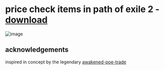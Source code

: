 # price check items in path of exile 2 - [download](https://github.com/nuttymode/chiseled/releases/latest)

![image](https://github.com/user-attachments/assets/53ad8ef6-1f43-451c-b9d0-96b1db387cf9)

## acknowledgements

inspired in concept by the legendary [awakened-poe-trade](https://github.com/SnosMe/awakened-poe-trade)
